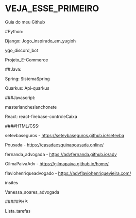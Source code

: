 # VEJA_ESSE_PRIMEIRO
Guia do meu Github


#Python:

  Django: Jogo_inspirado_em_yugioh
  
  ygo_discord_bot 
  
  Projeto_E-Commerce



##Java:

  Spring: SistemaSpring
  
  Quarkus: Api-quarkus



###Javascript:

  masterlancheslanchonete
  
  React: react-firebase-controleCaixa
  


####HTML/CSS:

  setevbaseguros - https://setevbaseguros.github.io/setevba
  
  Pousada - https://casadaesquinapousada.online/

  fernanda_advogada - https://advfernanda.github.io/adv

  GilmaPaivaAdv - https://gilmapaiva.github.io/home/
  
  flaviohenriqueadvogado - https://advflaviohenriquevieira.com/
  
  insites

  Vanessa_soares_advogada

   
#####PHP:

  Lista_tarefas
